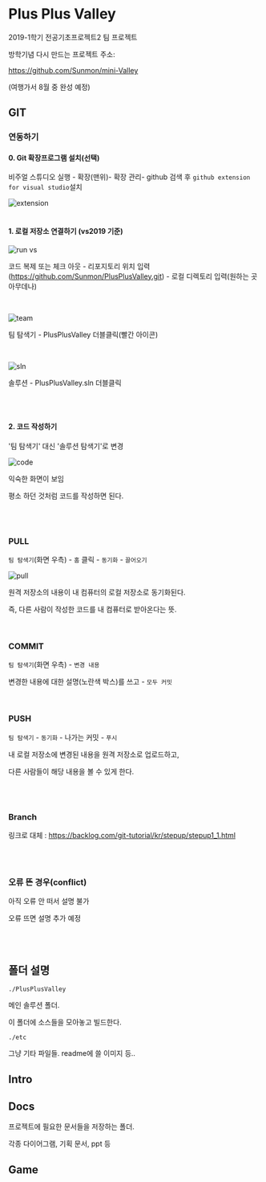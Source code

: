 # Plus Plus Valley

2019-1학기 전공기초프로젝트2 팀 프로젝트

방학기념 다시 만드는 프로젝트 주소:

https://github.com/Sunmon/mini-Valley

(여행가서 8월 중 완성 예정)



## GIT

### 연동하기

#### 0. Git 확장프로그램 설치(선택)

비주얼 스튜디오 실행 - 확장(맨위)- 확장 관리- github 검색 후 `github extension for visual studio`설치

![extension](./etc/extension.JPG)
<br>
<br>

#### 1. 로컬 저장소 연결하기 (vs2019 기준)

![run vs](./etc/vsrun2.JPG)

코드 복제 또는 체크 아웃 - 리포지토리 위치 입력 (https://github.com/Sunmon/PlusPlusValley.git) - 로컬 디렉토리 입력(원하는 곳 아무데나)

<br>

![team](./etc/team.JPG)

팀 탐색기 - PlusPlusValley 더블클릭(빨간 아이콘)

<br>

![sln](./etc/sln.JPG)

솔루션 - PlusPlusValley.sln 더블클릭

<br>

<br>


#### 2. 코드 작성하기

'팀 탐색기' 대신 '솔루션 탐색기'로 변경

![code](./etc/code.JPG)

익숙한 화면이 보임

평소 하던 것처럼 코드를 작성하면 된다.


<br>

<br>


### PULL

`팀 탐색기`(화면 우측) - `홈` 클릭 - `동기화` - `끌어오기`

![pull](./etc/pull.JPG)

원격 저장소의 내용이 내 컴퓨터의 로컬 저장소로 동기화된다.

즉, 다른 사람이 작성한 코드를 내 컴퓨터로 받아온다는 뜻.


<br>

### COMMIT

`팀 탐색기`(화면 우측) - `변경 내용`

변경한 내용에 대한 설명(노란색 박스)를 쓰고 - `모두 커밋`

<br>


### PUSH

`팀 탐색기` - `동기화` - 나가는 커밋 - `푸시`

내 로컬 저장소에 변경된 내용을 원격 저장소로 업로드하고,

다른 사람들이 해당 내용을 볼 수 있게 한다.

<br>

<br>

### Branch

링크로 대체 : https://backlog.com/git-tutorial/kr/stepup/stepup1_1.html

<br>

<br>

### 오류 뜬 경우(conflict)

아직 오류 안 떠서 설명 불가

오류 뜨면 설명 추가 예정

<br>

<br>


## 폴더 설명

`./PlusPlusValley`

메인 솔루션 폴더.

이 폴더에 소스들을 모아놓고 빌드한다.


`./etc`

그냥 기타 파일들.  readme에 쓸 이미지 등..


## Intro


## Docs

프로젝트에 필요한 문서들을 저장하는 폴더.

각종 다이어그램, 기획 문서, ppt 등

## Game
